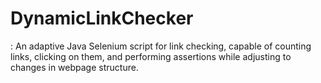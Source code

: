 # DynamicLinkChecker
: An adaptive Java Selenium script for link checking, capable of counting links, clicking on them, and performing assertions while adjusting to changes in webpage structure.
